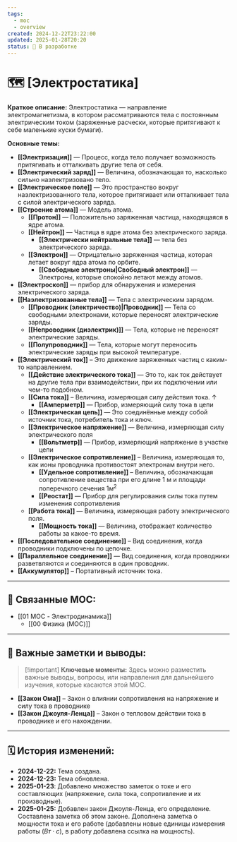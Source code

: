 ```yaml
---
tags:
  - moc
  - overview
created: 2024-12-22T23:22:00
updated: 2025-01-28T20:20
status: 🚧 В разработке
---
```


# 🗺️ **[Электростатика]**

**Краткое описание:** Электростатика — направление электромагнетизма, в котором рассматриваются тела с постоянным электрическим током (заряженные расчески, которые притягивают к себе маленькие куски бумаги).

**Основные темы:**

- **[[Электризация]]** — Процесс, когда тело получает возможность притягивать и отталкивать другие тела от себя.
- **[[Электрический заряд]]** — Величина, обозначающая то, насколько сильно наэлектризовано тело.
- **[[Электрическое поле]]** — Это пространство вокруг наэлектризованного тела, которое притягивает или отталкивает тела с силой электрического заряда.
- **[[Строение атома]]** — Модель атома.
	- **[[Протон]]** — Положительно заряженная частица, находящаяся в ядре атома.
	- **[[Нейтрон]]** — Частица в ядре атома без электрического заряда.
		- **[[Электрически нейтральные тела]]** — тела без электрического заряда.
	- **[[Электрон]]** — Отрицательно заряженная частица, которая летает вокруг ядра атома по орбите.
		- **[[Свободные электроны|Свободный электрон]]** — Электроны, которые спокойно летают между атомов.
- **[[Электроскоп]]** — прибор для обнаружения и измерения электрического заряда.
- **[[Наэлектризованные тела]]** — Тела с электрическим зарядом.
	- **[[Проводник (электричество)|Проводник]]** — Тела со свободными электронами, которые переносят электрические заряды.
	- **[[Непроводник (диэлектрик)]]** — Тела, которые не переносят  электрические заряды.
	- **[[Полупроводник]]** — Тела, которые могут переносить электрические заряды при высокой температуре.
- **[[Электрический ток]]** – Это движение заряженных частиц с каким-то направлением.
	- **[[Действие электрического тока]]** — Это то, как ток действует на другие тела при взаимодействии, при их подключении или чем-то подобном.
	- **[[Сила тока]]** – Величина, измеряющая силу действия тока. $\uparrow$
		- **[[Амперметр]]** — Прибор, измеряющий силу тока в цепи
	- **[[Электрическая цепь]]** — Это соединённые между собой источник тока, потребитель тока и ключ.
	- **[[Электрическое напряжение]]** — Величина, измеряющая силу электрического поля
		- **[[Вольтметр]]** — Прибор, измеряющий напряжение в участке цепи
	- **[[Электрическое сопротивление]]** – Величина, измеряющая то, как ионы проводника противостоят электронам внутри него.
		- **[[Удельное сопротивление]]** – Величина, обозначающая сопротивление вещества при его длине 1 м и площади поперечного сечения $1м^2$
		- **[[Реостат]]** — Прибор для регулирования силы тока путем изменения сопротивления
	- **[[Работа тока]]** — Величина, измеряющая работу электрического поля.
		- **[[Мощность тока]]** — Величина, отображает количество работы за какое-то время.
- **[[Последовательное соединение]]** – Вид соединения, когда проводники подключены по цепочке.
- **[[Параллельное соединение]]** — Вид соединения, когда проводники разветвляются и соединяются в один проводник.
- **[[Аккумулятор]]** – Портативный источник тока.
---

## 🔗 **Связанные MOC:**

- [[01 MOC - Электродинамика]]
	- [[00 Физика (MOC)]]

---

## 📌 **Важные заметки и выводы:**

> [!important] **Ключевые моменты:** Здесь можно разместить важные выводы, вопросы, или направления для дальнейшего изучения, которые касаются этой MOC.

-  **[[Закон Ома]]** – Закон о влиянии сопротивления на напряжение и силу тока в проводнике
- **[[Закон Джоуля-Ленца]]** – Закон о тепловом действии тока в проводнике и его нахождении.

---

## 🗓️ **История изменений:**

- **2024-12-22:**  Тема создана.
- **2024-12-23:** Тема обновлена.
- **2025-01-23**: Добавлено множество заметок о токе и его составляющих (напряжение, сила тока, сопротивление и их производные).
- **2025-01-25:** Добавлен закон Джоуля-Ленца, его определение. Составлена заметка об этом законе. Дополнена заметка о мощности тока и его работе (добавлены новые единицы измерения работы ($Вт \cdot c$), в работу добавлена ссылка на мощность).